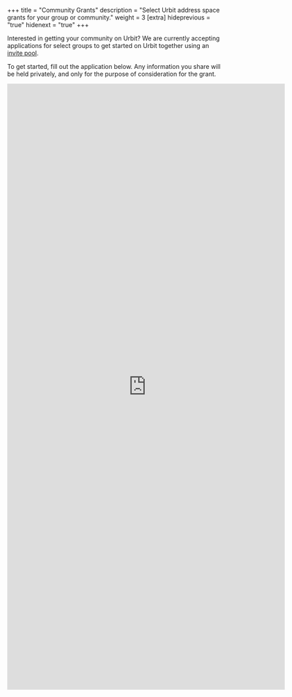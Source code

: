 +++
title = "Community Grants"
description = "Select Urbit address space grants for your group or community."
weight = 3
[extra]
hideprevious = "true"
hidenext = "true"
+++

Interested in getting your community on Urbit? We are currently accepting applications for select groups to get started on Urbit together using an [invite pool](@/docs/tutorials/creating-an-invite-pool.md).

To get started, fill out the application below. Any information you share will be held privately, and only for the purpose of consideration for the grant.

<iframe src="https://docs.google.com/forms/d/e/1FAIpQLSf_uD5fUw6xqoxtzUhSwURFYO57XQl067N3vEdy7_rTD8T2VQ/viewform?embedded=true" width="640" height="1394" frameborder="0" marginheight="0" marginwidth="0">Loading…</iframe>